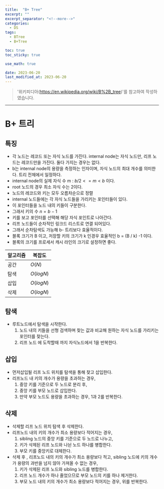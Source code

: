 ```yaml
---
title:  "B+ Tree"
excerpt: ""
excerpt_separator: "<!--more-->"
categories:
  - DS
tags:
  - BTree
  - B+Tree

toc: true
toc_sticky: true

use_math: true

date: 2023-06-20
last_modified_at: 2023-06-20
---
```

> '위키피디아(https://en.wikipedia.org/wiki/B%2B_tree)'를 참고하여 작성하였습니다.
---


# B+ 트리

## 특징
- 각 노드는 레코드 또는 자식 노드를 가진다. internal node는 자식 노드만, 리프 노드는 레코드만을 가진다. 둘다 가지는 경우는 없다.
- b는 internal node의 용량을 측정하는 인자이며, 자식 노드의 최대 개수를 의미한다. 트리 전체에서 일정하다.
- internal node의 실제 자식 수 m : $b/2 <= m < b$ 이다.
- root 노드의 경우 최소 자식 수는 2이다.
- 노드의 레코드와 키는 모두 오름차순으로 정렬
- internal 노드들에는 각 자식 노드들을 가리키는 포인터들이 있다.
- 이 포인터들을 노드 내의 키들이 구분한다.
- 그래서 키의 수 $n = b - 1$
- 키를 보고 포인터를 선택해 해당 자식 포인트로 나아간다.
- 리프 노드들이 순차적인 링크드 리스트로 연결 되어있다.
- 그래서 순차탐색도 가능해 b- 트리보다 효율적이다.
- 블록 크기가 B 이고, 저장할 키의 크기가 k 인경우 효율적인 b = (B / k) -1 이다.
- 블록의 크기를 프로세서 캐시 라인의 크기로 설정하면 좋다.


|알고리즘|복잡도|
|---|---|
|공간|$O(N)$|
|탐색|$O(logN)$|
|삽입|$O(logN)$|
|삭제|$O(logN)$|

## 탐색
- 루트노드에서 탐색을 시작한다.
  1. 노드 내의 키들을 선형 검색하며 찾는 값과 비교해 원하는 자식 노드를 가리키는 포인터를 찾는다.
  2. 리프 노드 에 도착할때 까지 자식노드에서 1을 반복한다.

## 삽입
- 먼저삽입될 리프 노드 위치를 탐색을 통해 찾고 삽입한다.
- 리프노드 내 키의 개수가 용량을 초과하는 경우, 
  1. 중앙 키를 기준으로 두 노드로 분리 후,
  2. 중앙 키를 부모 노드로 삽입한다.
  3. 만약 부모 노드도 용량을 초과하는 경우, 1과 2를 반복한다.

## 삭제
- 삭제할 리프 노드 위치 탐색 후 삭제한다.
- 리프노드 내의 키의 개수가 최소 용량보다 적어지는 경우,
  1. sibling 노드의 중앙 키를 기준으로 두 노드로 나누고,
  2. 키가 삭제된 리프 노드와 나뉜 노드 하나를 병합한다.
  3. 부모 키를 중앙키로 대체한다.
- 삭제 후 , 리프노드 내의 키의 개수가 최소 용량보다 적고, sibling 노드에 키의 개수가 용량의 과반을 넘지 않아 가져올 수 없는 경우, 
  1. 키가 삭제된 리프 노드와 sibling 노드를 병합한다.
  2. 리프 노드 개수가 하나 줄었으므로 부모 노드의 키를 하나 제거한다.
  3. 부모 노드 내의 키의 개수가 최소 용량보다 적어지는 경우, 위를 반복한다.



